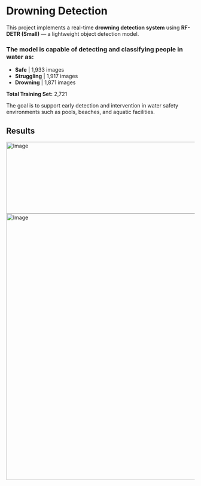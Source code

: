 # Drowning Detection 

This project implements a real-time **drowning detection system** using **RF-DETR (Small)** —
 a lightweight object detection model.

### The model is capable of detecting and classifying people in water as:
- **Safe** | 1,933 images
- **Struggling** | 1,917 images
- **Drowning** | 1,871 images


**Total Training Set:** 2,721


The goal is to support early detection and intervention in water safety environments such as pools, beaches, and aquatic facilities.


## Results
<img width="1107" height="192" alt="Image" src="https://github.com/user-attachments/assets/52744268-616b-4799-9933-dc5d41a23318" />

<img width="1101" height="714" alt="Image" src="https://github.com/user-attachments/assets/a3fc5e32-fa19-4041-8e0a-a1def72993ed" />
